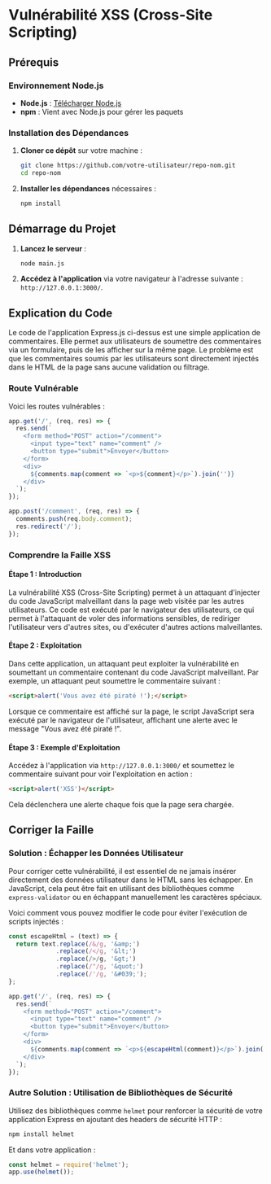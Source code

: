 # Vulnérabilité XSS (Cross-Site Scripting)

## Prérequis

### Environnement Node.js

- **Node.js** : [Télécharger Node.js](https://nodejs.org/)
- **npm** : Vient avec Node.js pour gérer les paquets

### Installation des Dépendances

1. **Cloner ce dépôt** sur votre machine :

    ```bash
    git clone https://github.com/votre-utilisateur/repo-nom.git
    cd repo-nom
    ```

2. **Installer les dépendances** nécessaires :

    ```bash
    npm install
    ```

## Démarrage du Projet

1. **Lancez le serveur** :

    ```bash
    node main.js
    ```

2. **Accédez à l'application** via votre navigateur à l'adresse suivante : `http://127.0.0.1:3000/`.

## Explication du Code

Le code de l'application Express.js ci-dessus est une simple application de commentaires. Elle permet aux utilisateurs de soumettre des commentaires via un formulaire, puis de les afficher sur la même page. Le problème est que les commentaires soumis par les utilisateurs sont directement injectés dans le HTML de la page sans aucune validation ou filtrage.

### Route Vulnérable

Voici les routes vulnérables :

```javascript
app.get('/', (req, res) => {
  res.send(`
    <form method="POST" action="/comment">
      <input type="text" name="comment" />
      <button type="submit">Envoyer</button>
    </form>
    <div>
      ${comments.map(comment => `<p>${comment}</p>`).join('')}
    </div>
  `);
});

app.post('/comment', (req, res) => {
  comments.push(req.body.comment);
  res.redirect('/');
});
```

### Comprendre la Faille XSS

#### Étape 1 : Introduction

La vulnérabilité XSS (Cross-Site Scripting) permet à un attaquant d'injecter du code JavaScript malveillant dans la page web visitée par les autres utilisateurs. Ce code est exécuté par le navigateur des utilisateurs, ce qui permet à l'attaquant de voler des informations sensibles, de rediriger l'utilisateur vers d'autres sites, ou d'exécuter d'autres actions malveillantes.

#### Étape 2 : Exploitation

Dans cette application, un attaquant peut exploiter la vulnérabilité en soumettant un commentaire contenant du code JavaScript malveillant. Par exemple, un attaquant peut soumettre le commentaire suivant :

```html
<script>alert('Vous avez été piraté !');</script>
```

Lorsque ce commentaire est affiché sur la page, le script JavaScript sera exécuté par le navigateur de l'utilisateur, affichant une alerte avec le message "Vous avez été piraté !".

#### Étape 3 : Exemple d'Exploitation

Accédez à l'application via `http://127.0.0.1:3000/` et soumettez le commentaire suivant pour voir l'exploitation en action :

```html
<script>alert('XSS')</script>
```

Cela déclenchera une alerte chaque fois que la page sera chargée.

## Corriger la Faille

### Solution : Échapper les Données Utilisateur

Pour corriger cette vulnérabilité, il est essentiel de ne jamais insérer directement des données utilisateur dans le HTML sans les échapper. En JavaScript, cela peut être fait en utilisant des bibliothèques comme `express-validator` ou en échappant manuellement les caractères spéciaux.

Voici comment vous pouvez modifier le code pour éviter l'exécution de scripts injectés :

```javascript
const escapeHtml = (text) => {
  return text.replace(/&/g, '&amp;')
             .replace(/</g, '&lt;')
             .replace(/>/g, '&gt;')
             .replace(/"/g, '&quot;')
             .replace(/'/g, '&#039;');
};

app.get('/', (req, res) => {
  res.send(`
    <form method="POST" action="/comment">
      <input type="text" name="comment" />
      <button type="submit">Envoyer</button>
    </form>
    <div>
      ${comments.map(comment => `<p>${escapeHtml(comment)}</p>`).join('')}
    </div>
  `);
});
```

### Autre Solution : Utilisation de Bibliothèques de Sécurité

Utilisez des bibliothèques comme `helmet` pour renforcer la sécurité de votre application Express en ajoutant des headers de sécurité HTTP :

```bash
npm install helmet
```

Et dans votre application :

```javascript
const helmet = require('helmet');
app.use(helmet());
```
